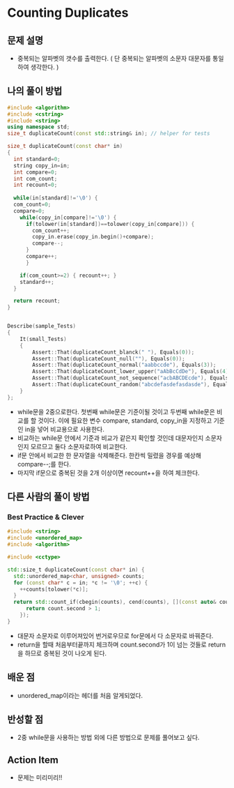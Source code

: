 # Counting Duplicates

## 문제 설명

*   중복되는 알파벳의 갯수를 출력한다. ( 단 중복되는 알파벳의 소문자 대문자를 통일하여 생각한다. )

## 나의 풀이 방법

```cpp
#include <algorithm>
#include <cstring>
#include <string>
using namespace std;
size_t duplicateCount(const std::string& in); // helper for tests

size_t duplicateCount(const char* in)
{
  int standard=0;
  string copy_in=in;
  int compare=0;
  int com_count;
  int recount=0;
    
  while(in[standard]!='\0') {
  com_count=0;
  compare=0;
    while(copy_in[compare]!='\0') {
      if(tolower(in[standard])==tolower(copy_in[compare])) { 
        com_count++; 
        copy_in.erase(copy_in.begin()+compare);
        compare--;
      }
      compare++;
      }

    if(com_count>=2) { recount++; }
    standard++;
  }

  return recount;
}


Describe(sample_Tests)
{
    It(small_Tests)
    {
        Assert::That(duplicateCount_blanck(" "), Equals(0));
        Assert::That(duplicateCount_null(""), Equals(0));
        Assert::That(duplicateCount_normal("aabbccde"), Equals(3));
        Assert::That(duplicateCount_lower_upper("aAbBcCdDe"), Equals(4));
        Assert::That(duplicateCount_not_sequence("acbABCDEcde"), Equals(5));
        Assert::That(duplicateCount_random("abcdefasdefasdasde"), Equals(5));
    }
};
```

*   while문을 2중으로한다. 첫번째 while문은 기준이될 것이고 두번째 while문은 비교를 할 것이다. 
    이에 필요한 변수 compare, standard, copy_in을 지정하고 기준인 in을 넣어 비교용으로 사용한다.
*   비교하는 while문 안에서 기준과 비교가 같은지 확인할 것인데 대문자인지 소문자인지 모르므고 둘다 소문자로하여 비교한다.
*   if문 안에서 비교한 한 문자열을 삭제해준다. 한칸씩 밀렸을 경우를 예상해 compare--;를 한다. 
*   마지막 if문으로 중복된 것을 2개 이상이면 recount++을 하여 체크한다.

## 다른 사람의 풀이 방법

### Best Practice & Clever

```cpp
#include <string>
#include <unordered_map>
#include <algorithm>

#include <cctype>

std::size_t duplicateCount(const char* in) {
  std::unordered_map<char, unsigned> counts;
  for (const char* c = in; *c != '\0'; ++c) {
    ++counts[tolower(*c)];
  }
  return std::count_if(cbegin(counts), cend(counts), [](const auto& count) {
      return count.second > 1;
    });
}
```

*   대문자 소문자로 이루어져있어 번거로우므로 for문에서 다 소문자로 바꿔준다.
*   return을 할때 처음부터끝까지 체크하며 count.second가 1이 넘는 것들로 return을 하므로 중복된 것이 나오게 된다.

## 배운 점

*   unordered_map이라는 헤더를 처음 알게되었다.

## 반성할 점
*   2중 while문을 사용하는 방법 외에 다른 방법으로 문제를 풀어보고 싶다.

## Action Item

*   문제는 미리미리!!
